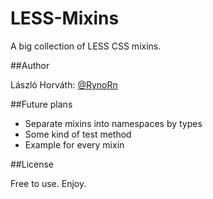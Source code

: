 LESS-Mixins
===========

A big collection of LESS CSS mixins.

##Author

László Horváth: [@RynoRn](http://twitter.com/RynoRn/ "@RynoRn")

##Future plans

* Separate mixins into namespaces by types
* Some kind of test method
* Example for every mixin

##License

Free to use. Enjoy.